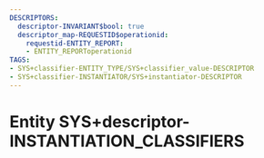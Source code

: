 ```yaml
---
DESCRIPTORS:
  descriptor-INVARIANT$bool: true
  descriptor_map-REQUESTID$operationid:
    requestid-ENTITY_REPORT:
    - ENTITY_REPORToperationid
TAGS:
- SYS+classifier-ENTITY_TYPE/SYS+classifier_value-DESCRIPTOR
- SYS+classifier-INSTANTIATOR/SYS+instantiator-DESCRIPTOR
---
```

# Entity SYS+descriptor-INSTANTIATION_CLASSIFIERS


